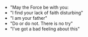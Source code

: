 - "May the Force be with you:
- "I find your lack of faith disturbing"
- "I am your father"
- "Do or do not. There is no try"
- "I've got a bad feeling about this"
